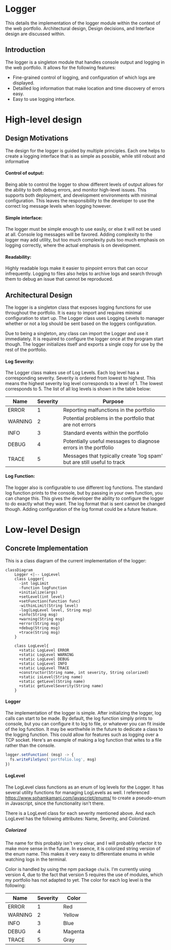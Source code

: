 # Logger
This details the implementation of the logger module within the context of the web portfolio. Architectural design, Design decisions, and Interface design are discussed within.

## Introduction
The logger is a singleton module that handles console output and logging in the web portfolio. It allows for the following features:
 - Fine-grained control of logging, and configuration of which logs are displayed.
 - Detailled log information that make location and time discovery of errors easy.
 - Easy to use logging interface.

# High-level design

## Design Motivations
The design for the logger is guided by multiple principles. Each one helps to create a logging interface that is as simple as possible, while still robust and informative

#### Control of output:
Being able to control the logger to show different levels of output allows for the ability to both debug errors, and monitor high-level issues. This supports both deployment, and development environments with minimal configuration. This leaves the responsibility to the developer to use the correct log message levels when logging however.

#### Simple interface:
The logger must be simple enough to use easily, or else it will not be used at all. Console log messages will be favored. Adding complexity to the logger may add utility, but too much complexity puts too much emphasis on logging correctly, where the actual emphasis is on development. 

#### Readability:
Highly readable logs make it easier to pinpoint errors that can occur infrequently. Logging to files also helps to archive logs and search through them to debug an issue that cannot be reproduced.

## Architectural Design
The logger is a singleton class that exposes logging functions for use throughout the portfolio. It is easy to import and requires minimal configuration to start up. The Logger class uses Logging Levels to manager whether or not a log should be sent based on the loggers configuration. 

Due to being a singleton, any class can import the Logger and use it immediately. It is required to configure the logger once at the program start though. The logger initializes itself and exports a single copy for use by the rest of the portfolio. 

#### Log Severity:
The Logger class makes use of Log Levels. Each log level has a corresponding severity. Severity is ordered from lowest to highest. This means the highest severity log level corresponds to a level of 1. The lowest corresponds to 5. The list of all log levels is shown in the table below:

| Name | Severity | Purpose | 
| --- | --- | --- |
| ERROR | 1 | Reporting malfunctions in the portfolio |
| WARNING | 2 | Potential problems in the portfolio that are not errors |
| INFO | 3 | Standard events within the portfolio |
| DEBUG | 4 | Potentially useful messages to diagnose errors in the portfolio |
| TRACE | 5 | Messages that typically create 'log spam' but are still useful to track |

#### Log Function:
The logger also is configurable to use different log functions. The standard log function prints to the console, but by passing in your own function, you can change this. This gives the developer the ability to configure the logger to do exactly what they want. The log format that is sent cannot be changed though. Adding configuration of the log format could be a future feature.

# Low-level Design

## Concrete Implementation
This is a class diagram of the current implementation of the logger:

```mermaid
classDiagram
    Logger <|-- LogLevel
    class Logger{
      -int logLimit
      -function logFunction
      +initialize(args)
      +setLevel(int level)
      +setFunction(function func)
      -withinLimit(String level)
      -log(LogLevel level, String msg)
      +info(String msg)
      +warning(String msg)
      +error(String msg)
      +debug(String msg)
      +trace(String msg)
    }
    
    class LogLevel{
      +static LogLevel ERROR
      +static LogLevel WARNING
      +static LogLevel DEBUG
      +static LogLevel INFO
      +static LogLevel TRACE
      +constructor(String name, int severity, String colorized)
      +static isLevel(String name)
      +static getLevel(String name)
      +static getLevelSeverity(String name)
    }
```

#### Logger
The implementation of the logger is simple. After initializing the logger, log calls can start to be made. By default, the log function simply prints to console, but you can configure it to log to file, or whatever you can fit inside of the log function. It may be worthwhile in the future to dedicate a class to the logging function. This could allow for features such as logging over a TCP socket.
Here's an example of making a log function that wites to a file rather than the console.

```javascript
logger.setFunction( (msg) -> {
  fs.writeFileSync('portfolio.log', msg)
})
```

#### LogLevel
The LogLevel class functions as an enum of log levels for the Logger. It has several utility functions for managing LogLevels as well. I referenced https://www.sohamkamani.com/javascript/enums/ to create a pseudo-enum in Javascript, since the functionality isn't there.

There is a LogLevel class for each severity mentioned above. And each LogLevel has the following attributes: Name, Severity, and Colorized.

##### Colorized
The name for this probably isn't very clear, and I will probably refactor it to make more sense in the future. In essence, it is colorized string version of the enum name. This makes it very easy to differentiate enums in while watching logs in the terminal.

Color is handled by using the npm package `chalk`. I'm currently using version 4, due to the fact that version 5 requires the use of modules, which my portfolio has not adapted to yet. The color for each log level is the following:

| Name | Severity | Color | 
| --- | --- | --- |
| ERROR | 1 | Red |
| WARNING | 2 | Yellow |
| INFO | 3 | Blue |
| DEBUG | 4 | Magenta |
| TRACE | 5 | Gray |


